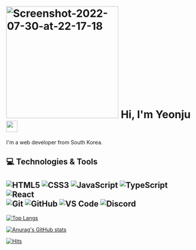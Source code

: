 <h1>
  <img src="https://i.ibb.co/Jd57G1w/Screenshot-2022-07-30-at-22-17-18.png" alt="Screenshot-2022-07-30-at-22-17-18" border="0" width="300"> 
  Hi, I'm Yeonju <img src="https://raw.githubusercontent.com/aemmadi/aemmadi/master/wave.gif" width="30">
</h1>
I'm a web developer from South Korea.

<h2> 💻 Technologies & Tools </h2>

  ![HTML5](https://img.shields.io/badge/-HTML5-E34F26?style=plastic&logo=html5&logoColor=white)
  ![CSS3](https://img.shields.io/badge/-CSS3-1572B6?style=plastic&logo=css3)
  ![JavaScript](https://img.shields.io/badge/-JavaScript-F7DF1E?style=plastic&logo=javascript&logoColor=white)
  ![TypeScript](https://img.shields.io/badge/-TypeScript-3178C6?style=plastic&logo=TypeScript&logoColor=white)
  ![React](https://img.shields.io/badge/-React-3b2e5a?style=plastic&logo=react&logoColor=white)  
  ![Git](https://img.shields.io/badge/-Git-3b2e5a?style=plastic&logo=git&logoColor=white)
  ![GitHub](https://img.shields.io/badge/-GitHub-181717?style=plastic&logo=github)
  ![VS Code](https://img.shields.io/badge/-VS%20Code-007ACC?style=plastic&logo=visual-studio-code)
  ![Discord](https://img.shields.io/badge/-Discord-41454A?style=plastic&logo=Discord&logoColor=white)
-----
[![Top Langs](https://github-readme-stats.vercel.app/api/top-langs/?username=yeondooo)](https://github.com/anuraghazra/github-readme-stats)

[![Anurag's GitHub stats](https://github-readme-stats.vercel.app/api?username=yeondooo&count_private=true&show_icons=true&theme=blueberry)](https://github.com/anuraghazra/github-readme-stats)

[![Hits](https://hits.seeyoufarm.com/api/count/incr/badge.svg?url=https%3A%2F%2Fgithub.com%2Fyeondooo&count_bg=%2344AAFF&title_bg=%234B4B4B&icon_color=%23E7E7E7&title=visitors&edge_flat=false)](https://hits.seeyoufarm.com)
